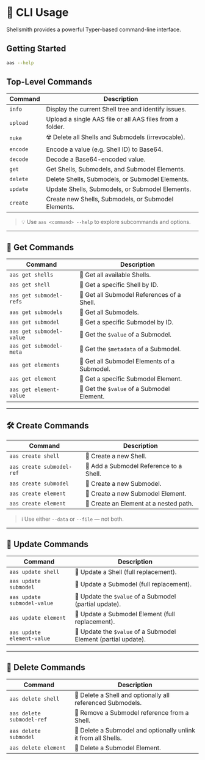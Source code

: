 # 🧠 CLI Usage

Shellsmith provides a powerful Typer-based command-line interface.

## Getting Started

```bash
aas --help
```

## Top-Level Commands

| Command  | Description                                              |
|----------|----------------------------------------------------------|
| `info`   | Display the current Shell tree and identify issues.      |
| `upload` | Upload a single AAS file or all AAS files from a folder. |
| `nuke`   | ☢️ Delete all Shells and Submodels (irrevocable).        |
| `encode` | Encode a value (e.g. Shell ID) to Base64.                |
| `decode` | Decode a Base64-encoded value.                           |
| `get`    | Get Shells, Submodels, and Submodel Elements.            |
| `delete` | Delete Shells, Submodels, or Submodel Elements.          |
| `update` | Update Shells, Submodels, or Submodel Elements.          |
| `create` | Create new Shells, Submodels, or Submodel Elements.      |

> 💡 Use `aas <command> --help` to explore subcommands and options.

---

## 🔎 Get Commands

| Command                  | Description                                 |
|--------------------------|---------------------------------------------|
| `aas get shells`         | 🔹 Get all available Shells.                |
| `aas get shell`          | 🔹 Get a specific Shell by ID.              |
| `aas get submodel-refs`  | 🔹 Get all Submodel References of a Shell.  |
| `aas get submodels`      | 🔸 Get all Submodels.                       |
| `aas get submodel`       | 🔸 Get a specific Submodel by ID.           |
| `aas get submodel-value` | 🔸 Get the `$value` of a Submodel.          |
| `aas get submodel-meta`  | 🔸 Get the `$metadata` of a Submodel.       |
| `aas get elements`       | 🔻 Get all Submodel Elements of a Submodel. |
| `aas get element`        | 🔻 Get a specific Submodel Element.         |
| `aas get element-value`  | 🔻 Get the `$value` of a Submodel Element.  |

---

## 🛠️ Create Commands

| Command                   | Description                             |
|---------------------------|-----------------------------------------|
| `aas create shell`        | 🔹 Create a new Shell.                  |
| `aas create submodel-ref` | 🔹 Add a Submodel Reference to a Shell. |
| `aas create submodel`     | 🔸 Create a new Submodel.               |
| `aas create element`      | 🔻 Create a new Submodel Element.       |
| `aas create element`      | 🔻 Create an Element at a nested path.  |

> ℹ️ Use either `--data` or `--file` — not both.

---

## 🧬 Update Commands

| Command                     | Description                                                    |
|-----------------------------|----------------------------------------------------------------|
| `aas update shell`          | 🔹 Update a Shell (full replacement).                          |
| `aas update submodel`       | 🔸 Update a Submodel (full replacement).                       |
| `aas update submodel-value` | 🔸 Update the `$value` of a Submodel (partial update).         |
| `aas update element`        | 🔻 Update a Submodel Element (full replacement).               |
| `aas update element-value`  | 🔻 Update the `$value` of a Submodel Element (partial update). |

---

## 🧹 Delete Commands

| Command                    | Description                                                    |
|----------------------------|----------------------------------------------------------------|
| `aas delete shell`         | 🔹 Delete a Shell and optionally all referenced Submodels.     |
| `aas delete submodel-ref ` | 🔹 Remove a Submodel reference from a Shell.                   |
| `aas delete submodel`      | 🔸 Delete a Submodel and optionally unlink it from all Shells. |
| `aas delete element`       | 🔻 Delete a Submodel Element.                                  |
